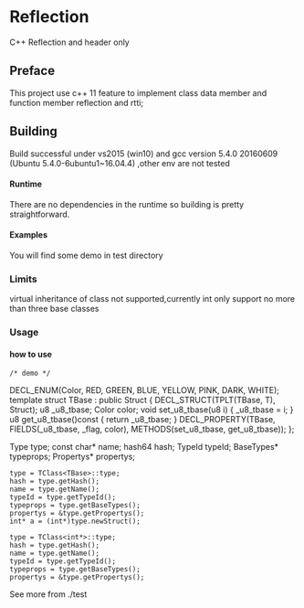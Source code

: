 # Reflection
C++ Reflection and header only

## Preface
This project use c++ 11 feature to implement class data member and function member reflection and rtti;

## Building
Build successful under vs2015 (win10) and gcc version 5.4.0 20160609 (Ubuntu 5.4.0-6ubuntu1~16.04.4) ,other env are not tested

#### Runtime
There are no dependencies in the runtime so building is pretty straightforward.


#### Examples
You will find some demo in test directory

### Limits
virtual inheritance of class not supported,currently int only support no more than three base classes


### Usage
#### how to use
  
	/* demo */
  DECL_ENUM(Color, RED, GREEN, BLUE, YELLOW, PINK, DARK, WHITE);
	template <typename T>
	struct TBase : public Struct
	{
		DECL_STRUCT(TPLT(TBase, T), Struct);
		u8 _u8_tbase;
		Color color;
		void set_u8_tbase(u8 i) { _u8_tbase = i; }
		u8   get_u8_tbase()const { return _u8_tbase; }
		DECL_PROPERTY(TBase, FIELDS(_u8_tbase, _flag, color), METHODS(set_u8_tbase, get_u8_tbase));
	};
	
	
  Type type;
	const char* name;
	hash64 hash;
	TypeId typeId;
	BaseTypes* typeprops;
	Propertys* propertys;
	
	type = TClass<TBase>::type;
	hash = type.getHash();
	name = type.getName();
	typeId = type.getTypeId();
	typeprops = type.getBaseTypes();
	propertys = &type.getPropertys();
	int* a = (int*)type.newStruct();

	type = TClass<int*>::type;
	hash = type.getHash();
	name = type.getName();
	typeId = type.getTypeId();
	typeprops = type.getBaseTypes();
	propertys = &type.getPropertys();

See more from ./test